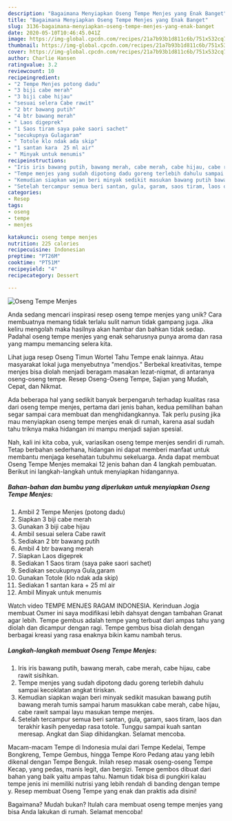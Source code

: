 ```yaml
---
description: "Bagaimana Menyiapkan Oseng Tempe Menjes yang Enak Banget"
title: "Bagaimana Menyiapkan Oseng Tempe Menjes yang Enak Banget"
slug: 3136-bagaimana-menyiapkan-oseng-tempe-menjes-yang-enak-banget
date: 2020-05-10T10:46:45.041Z
image: https://img-global.cpcdn.com/recipes/21a7b93b1d811c6b/751x532cq70/oseng-tempe-menjes-foto-resep-utama.jpg
thumbnail: https://img-global.cpcdn.com/recipes/21a7b93b1d811c6b/751x532cq70/oseng-tempe-menjes-foto-resep-utama.jpg
cover: https://img-global.cpcdn.com/recipes/21a7b93b1d811c6b/751x532cq70/oseng-tempe-menjes-foto-resep-utama.jpg
author: Charlie Hansen
ratingvalue: 3.2
reviewcount: 10
recipeingredient:
- "2 Tempe Menjes potong dadu"
- "3 biji cabe merah"
- "3 biji cabe hijau"
- "sesuai selera Cabe rawit"
- "2 btr bawang putih"
- "4 btr bawang merah"
- " Laos digeprek"
- "1 Saos tiram saya pake saori sachet"
- "secukupnya Gulagaram"
- " Totole klo ndak ada skip"
- "1 santan kara  25 ml air"
- " Minyak untuk menumis"
recipeinstructions:
- "Iris iris bawang putih, bawang merah, cabe merah, cabe hijau, cabe rawit sisihkan."
- "Tempe menjes yang sudah dipotong dadu goreng terlebih dahulu sampai kecoklatan angkat tiriskan."
- "Kemudian siapkan wajan beri minyak sedikit masukan bawang putih bawang merah tumis sampai harum masukkan cabe merah, cabe hijau, cabe rawit sampai layu masukan tempe menjes."
- "Setelah tercampur semua beri santan, gula, garam, saos tiram, laos dan terakhir kasih penyedap rasa totole. Tunggu sampai kuah santan meresap. Angkat dan Siap dihidangkan. Selamat mencoba."
categories:
- Resep
tags:
- oseng
- tempe
- menjes

katakunci: oseng tempe menjes 
nutrition: 225 calories
recipecuisine: Indonesian
preptime: "PT26M"
cooktime: "PT51M"
recipeyield: "4"
recipecategory: Dessert

---
```



![Oseng Tempe Menjes](https://img-global.cpcdn.com/recipes/21a7b93b1d811c6b/751x532cq70/oseng-tempe-menjes-foto-resep-utama.jpg)

Anda sedang mencari inspirasi resep oseng tempe menjes yang unik? Cara membuatnya memang tidak terlalu sulit namun tidak gampang juga. Jika keliru mengolah maka hasilnya akan hambar dan bahkan tidak sedap. Padahal oseng tempe menjes yang enak seharusnya punya aroma dan rasa yang mampu memancing selera kita.

Lihat juga resep Oseng Timun Wortel Tahu Tempe enak lainnya. Atau masyarakat lokal juga menyebutnya &#34;mendjos.&#34; Berbekal kreativitas, tempe menjes bisa diolah menjadi beragam masakan lezat-niqmat, di antaranya oseng-oseng tempe. Resep Oseng-Oseng Tempe, Sajian yang Mudah, Cepat, dan Nikmat.

Ada beberapa hal yang sedikit banyak berpengaruh terhadap kualitas rasa dari oseng tempe menjes, pertama dari jenis bahan, kedua pemilihan bahan segar sampai cara membuat dan menghidangkannya. Tak perlu pusing jika mau menyiapkan oseng tempe menjes enak di rumah, karena asal sudah tahu triknya maka hidangan ini mampu menjadi sajian spesial.


Nah, kali ini kita coba, yuk, variasikan oseng tempe menjes sendiri di rumah. Tetap berbahan sederhana, hidangan ini dapat memberi manfaat untuk membantu menjaga kesehatan tubuhmu sekeluarga. Anda dapat membuat Oseng Tempe Menjes memakai 12 jenis bahan dan 4 langkah pembuatan. Berikut ini langkah-langkah untuk menyiapkan hidangannya.

<!--inarticleads1-->

##### Bahan-bahan dan bumbu yang diperlukan untuk menyiapkan Oseng Tempe Menjes:

1. Ambil 2 Tempe Menjes (potong dadu)
1. Siapkan 3 biji cabe merah
1. Gunakan 3 biji cabe hijau
1. Ambil sesuai selera Cabe rawit
1. Sediakan 2 btr bawang putih
1. Ambil 4 btr bawang merah
1. Siapkan  Laos digeprek
1. Sediakan 1 Saos tiram (saya pake saori sachet)
1. Sediakan secukupnya Gula,garam
1. Gunakan  Totole (klo ndak ada skip)
1. Sediakan 1 santan kara + 25 ml air
1. Ambil  Minyak untuk menumis


Watch video TEMPE MENJES RAGAM INDONESIA. Kerinduan Jogja membuat Osmer ini saya modifikasi lebih dahsyat dengan tambahan Granat agar lebih. Tempe gembus adalah tempe yang terbuat dari ampas tahu yang diolah dan dicampur dengan ragi. Tempe gembus bisa diolah dengan berbagai kreasi yang rasa enaknya bikin kamu nambah terus. 

<!--inarticleads2-->

##### Langkah-langkah membuat Oseng Tempe Menjes:

1. Iris iris bawang putih, bawang merah, cabe merah, cabe hijau, cabe rawit sisihkan.
1. Tempe menjes yang sudah dipotong dadu goreng terlebih dahulu sampai kecoklatan angkat tiriskan.
1. Kemudian siapkan wajan beri minyak sedikit masukan bawang putih bawang merah tumis sampai harum masukkan cabe merah, cabe hijau, cabe rawit sampai layu masukan tempe menjes.
1. Setelah tercampur semua beri santan, gula, garam, saos tiram, laos dan terakhir kasih penyedap rasa totole. Tunggu sampai kuah santan meresap. Angkat dan Siap dihidangkan. Selamat mencoba.


Macam-macam Tempe di Indonesia mulai dari Tempe Kedelai, Tempe Bongkreng, Tempe Gembus, hingga Tempe Koro Pedang atau yang lebih dikenal dengan Tempe Benguk. Inilah resep masak oseng-oseng Tempe Kecap, yang pedas, manis legit, dan bergizi. Tempe gembos dibuat dari bahan yang baik yaitu ampas tahu. Namun tidak bisa di pungkiri kalau tempe jenis ini memiliki nutrisi yang lebih rendah di banding dengan tempe y. Resep membuat Oseng Tempe yang enak dan praktis ada disini! 

Bagaimana? Mudah bukan? Itulah cara membuat oseng tempe menjes yang bisa Anda lakukan di rumah. Selamat mencoba!
